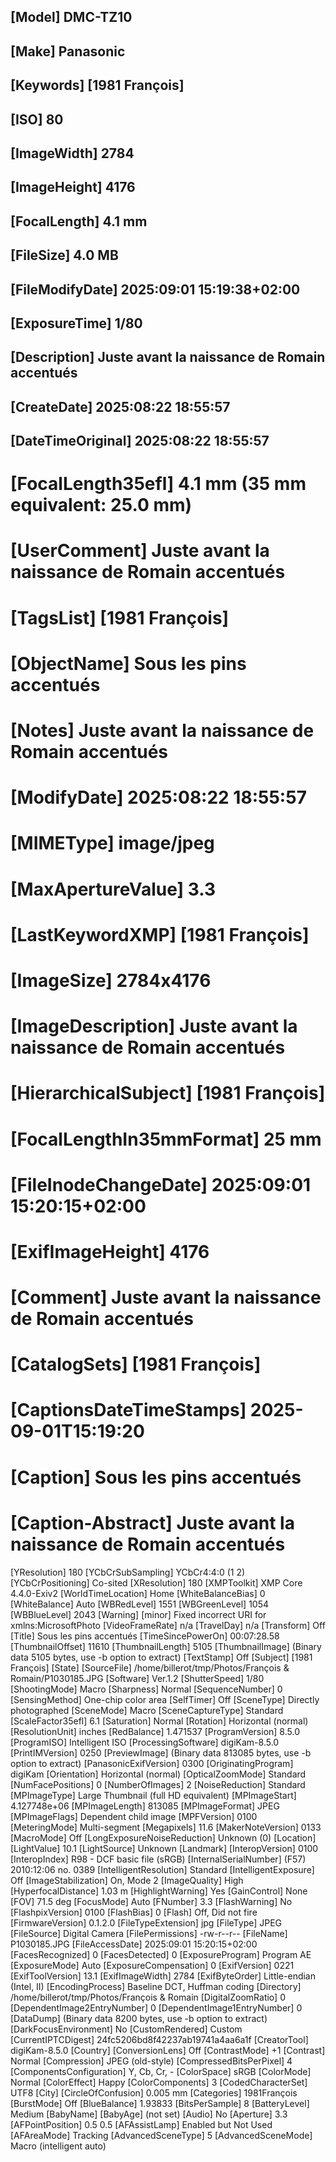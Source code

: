 ## [Model] DMC-TZ10
## [Make] Panasonic
## [Keywords] [1981 François]
## [ISO] 80
## [ImageWidth] 2784
## [ImageHeight] 4176
## [FocalLength] 4.1 mm
## [FileSize] 4.0 MB
## [FileModifyDate] 2025:09:01 15:19:38+02:00
## [ExposureTime] 1/80
## [Description] Juste avant la naissance de Romain accentués
## [CreateDate] 2025:08:22 18:55:57
## [DateTimeOriginal] 2025:08:22 18:55:57
# [FocalLength35efl] 4.1 mm (35 mm equivalent: 25.0 mm)
# [UserComment] Juste avant la naissance de Romain accentués
# [TagsList] [1981 François]
# [ObjectName] Sous les pins accentués
# [Notes] Juste avant la naissance de Romain accentués
# [ModifyDate] 2025:08:22 18:55:57
# [MIMEType] image/jpeg
# [MaxApertureValue] 3.3
# [LastKeywordXMP] [1981 François]
# [ImageSize] 2784x4176
# [ImageDescription] Juste avant la naissance de Romain accentués
# [HierarchicalSubject] [1981 François]
# [FocalLengthIn35mmFormat] 25 mm
# [FileInodeChangeDate] 2025:09:01 15:20:15+02:00
# [ExifImageHeight] 4176
# [Comment] Juste avant la naissance de Romain accentués
# [CatalogSets] [1981 François]
# [CaptionsDateTimeStamps] 2025-09-01T15:19:20
# [Caption] Sous les pins accentués
# [Caption-Abstract] Juste avant la naissance de Romain accentués
[YResolution] 180
[YCbCrSubSampling] YCbCr4:4:0 (1 2)
[YCbCrPositioning] Co-sited
[XResolution] 180
[XMPToolkit] XMP Core 4.4.0-Exiv2
[WorldTimeLocation] Home
[WhiteBalanceBias] 0
[WhiteBalance] Auto
[WBRedLevel] 1551
[WBGreenLevel] 1054
[WBBlueLevel] 2043
[Warning] [minor] Fixed incorrect URI for xmlns:MicrosoftPhoto
[VideoFrameRate] n/a
[TravelDay] n/a
[Transform] Off
[Title] Sous les pins accentués
[TimeSincePowerOn] 00:07:28.58
[ThumbnailOffset] 11610
[ThumbnailLength] 5105
[ThumbnailImage] (Binary data 5105 bytes, use -b option to extract)
[TextStamp] Off
[Subject] [1981 François]
[State] 
[SourceFile] /home/billerot/tmp/Photos/François & Romain/P1030185.JPG
[Software] Ver.1.2
[ShutterSpeed] 1/80
[ShootingMode] Macro
[Sharpness] Normal
[SequenceNumber] 0
[SensingMethod] One-chip color area
[SelfTimer] Off
[SceneType] Directly photographed
[SceneMode] Macro
[SceneCaptureType] Standard
[ScaleFactor35efl] 6.1
[Saturation] Normal
[Rotation] Horizontal (normal)
[ResolutionUnit] inches
[RedBalance] 1.471537
[ProgramVersion] 8.5.0
[ProgramISO] Intelligent ISO
[ProcessingSoftware] digiKam-8.5.0
[PrintIMVersion] 0250
[PreviewImage] (Binary data 813085 bytes, use -b option to extract)
[PanasonicExifVersion] 0300
[OriginatingProgram] digiKam
[Orientation] Horizontal (normal)
[OpticalZoomMode] Standard
[NumFacePositions] 0
[NumberOfImages] 2
[NoiseReduction] Standard
[MPImageType] Large Thumbnail (full HD equivalent)
[MPImageStart] 4.127748e+06
[MPImageLength] 813085
[MPImageFormat] JPEG
[MPImageFlags] Dependent child image
[MPFVersion] 0100
[MeteringMode] Multi-segment
[Megapixels] 11.6
[MakerNoteVersion] 0133
[MacroMode] Off
[LongExposureNoiseReduction] Unknown (0)
[Location] 
[LightValue] 10.1
[LightSource] Unknown
[Landmark] 
[InteropVersion] 0100
[InteropIndex] R98 - DCF basic file (sRGB)
[InternalSerialNumber] (F57) 2010:12:06 no. 0389
[IntelligentResolution] Standard
[IntelligentExposure] Off
[ImageStabilization] On, Mode 2
[ImageQuality] High
[HyperfocalDistance] 1.03 m
[HighlightWarning] Yes
[GainControl] None
[FOV] 71.5 deg
[FocusMode] Auto
[FNumber] 3.3
[FlashWarning] No
[FlashpixVersion] 0100
[FlashBias] 0
[Flash] Off, Did not fire
[FirmwareVersion] 0.1.2.0
[FileTypeExtension] jpg
[FileType] JPEG
[FileSource] Digital Camera
[FilePermissions] -rw-r--r--
[FileName] P1030185.JPG
[FileAccessDate] 2025:09:01 15:20:15+02:00
[FacesRecognized] 0
[FacesDetected] 0
[ExposureProgram] Program AE
[ExposureMode] Auto
[ExposureCompensation] 0
[ExifVersion] 0221
[ExifToolVersion] 13.1
[ExifImageWidth] 2784
[ExifByteOrder] Little-endian (Intel, II)
[EncodingProcess] Baseline DCT, Huffman coding
[Directory] /home/billerot/tmp/Photos/François & Romain
[DigitalZoomRatio] 0
[DependentImage2EntryNumber] 0
[DependentImage1EntryNumber] 0
[DataDump] (Binary data 8200 bytes, use -b option to extract)
[DarkFocusEnvironment] No
[CustomRendered] Custom
[CurrentIPTCDigest] 24fc5206bd8f42237ab19741a4aa6a1f
[CreatorTool] digiKam-8.5.0
[Country] 
[ConversionLens] Off
[ContrastMode] +1
[Contrast] Normal
[Compression] JPEG (old-style)
[CompressedBitsPerPixel] 4
[ComponentsConfiguration] Y, Cb, Cr, -
[ColorSpace] sRGB
[ColorMode] Normal
[ColorEffect] Happy
[ColorComponents] 3
[CodedCharacterSet] UTF8
[City] 
[CircleOfConfusion] 0.005 mm
[Categories] <Categories><Category Assigned="1">1981</Category><Category Assigned="1">François</Category></Categories>
[BurstMode] Off
[BlueBalance] 1.93833
[BitsPerSample] 8
[BatteryLevel] Medium
[BabyName] 
[BabyAge] (not set)
[Audio] No
[Aperture] 3.3
[AFPointPosition] 0.5 0.5
[AFAssistLamp] Enabled but Not Used
[AFAreaMode] Tracking
[AdvancedSceneType] 5
[AdvancedSceneMode] Macro (intelligent auto)
